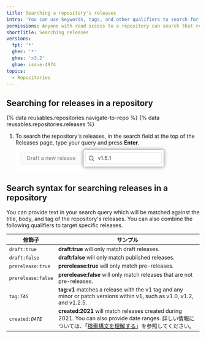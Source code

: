 ```yaml
---
title: Searching a repository's releases
intro: 'You can use keywords, tags, and other qualifiers to search for particular releases in a repository.'
permissions: Anyone with read access to a repository can search that repository's releases.
shortTitle: Searching releases
versions:
  fpt: '*'
  ghec: '*'
  ghes: '>3.2'
  ghae: issue-4974
topics:
  - Repositories
---
```


## Searching for releases in a repository

{% data reusables.repositories.navigate-to-repo %}
{% data reusables.repositories.releases %}
1. To search the repository's releases, in the search field at the top of the Releases page, type your query and press **Enter**. ![Releases search field](/assets/images/help/releases/search-releases.png)

## Search syntax for searching releases in a repository

You can provide text in your search query which will be matched against the title, body, and tag of the repository's releases. You can also combine the following qualifiers to target specific releases.

| 修飾子                       | サンプル                                                                                                                                                                                                                                    |
| ------------------------- | --------------------------------------------------------------------------------------------------------------------------------------------------------------------------------------------------------------------------------------- |
| `draft:true`              | **draft:true** will only match draft releases.                                                                                                                                                                                          |
| `draft:false`             | **draft:false** will only match published releases.                                                                                                                                                                                     |
| `prerelease:true`         | **prerelease:true** will only match pre-releases.                                                                                                                                                                                       |
| `prerelease:false`        | **prerelease:false** will only match releases that are not pre-releases.                                                                                                                                                                |
| <code>tag:<em>TAG</em></code> | **tag:v1** matches a release with the v1 tag and any minor or patch versions within v1, such as v1.0, v1.2, and v1.2.5.                                                                                                                 |
| <code>created:<em>DATE</em></code> | **created:2021** will match releases created during 2021. You can also provide date ranges. 詳しい情報については、「[検索構文を理解する](/search-github/getting-started-with-searching-on-github/understanding-the-search-syntax#query-for-dates)」を参照してください。 |
